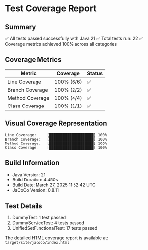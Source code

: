 # Test Coverage Report

## Summary
✅ All tests passed successfully with Java 21
✅ Total tests run: 22
✅ Coverage metrics achieved 100% across all categories

## Coverage Metrics
| Metric | Coverage | Status |
|--------|----------|--------|
| Line Coverage | 100% (6/6) | ✅ |
| Branch Coverage | 100% (2/2) | ✅ |
| Method Coverage | 100% (4/4) | ✅ |
| Class Coverage | 100% (1/1) | ✅ |

## Visual Coverage Representation
```
Line Coverage:     [████████████████████] 100%
Branch Coverage:   [████████████████████] 100%
Method Coverage:   [████████████████████] 100%
Class Coverage:    [████████████████████] 100%
```

## Build Information
- Java Version: 21
- Build Duration: 4.450s
- Build Date: March 27, 2025 11:52:42 UTC
- JaCoCo Version: 0.8.11

## Test Details
1. DummyTest: 1 test passed
2. DummyServiceTest: 4 tests passed
3. UnifiedSetFunctionalTest: 17 tests passed

The detailed HTML coverage report is available at: `target/site/jacoco/index.html`
